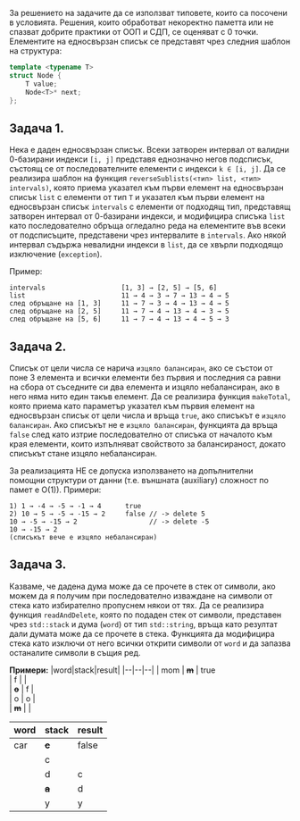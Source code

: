 За решението на задачите да се използват типовете, които са посочени в условията. Решения, които обработват некоректно паметта или не спазват добрите практики от ООП и СДП, се оценяват с 0 точки. 
Елементите на едносвързан списък се представят чрез следния шаблон на структура: 

```c++
template <typename T> 
struct Node { 
    T value; 
    Node<T>* next; 
}; 
```

## Задача 1.
Нека е даден едносвързан списък. Всеки затворен интервал от валидни 0-базирани индекси `[i, j]` представя еднозначно негов подсписък, състоящ се от последователните елементи с индекси `k ∈ [i, j]`. Да се реализира шаблон на функция `reverseSublists(<тип> list, <тип> intervals)`, която приема указател към първи елемент на едносвързан списък `list` с елементи от тип `Т` и указател към първи елемент на едносвързан списък `intervals` с елементи от подходящ тип, представящ затворен интервал от 0-базирани индекси, и модифицира списъка `list` като последователно обръща огледално реда на елементите във всеки от подсписъците, представени чрез интервалите в `intervals`. Ако някой интервал съдържа невалидни индекси в `list`, да се хвърли подходящо изключение (`exception`).   

Пример: 
```
intervals                   [1, 3] → [2, 5] → [5, 6] 
list                        11 → 4 → 3 → 7 → 13 → 4 → 5 
след обръщане на [1, 3]     11 → 7 → 3 → 4 → 13 → 4 → 5 
след обръщане на [2, 5]     11 → 7 → 4 → 13 → 4 → 3 → 5 
след обръщане на [5, 6]     11 → 7 → 4 → 13 → 4 → 5 → 3 
```

## Задача 2.
Списък от цели числа се нарича `изцяло балансиран`, ако се състои от поне 3 елемента и всички елементи без първия и последния са равни на сбора от съседните си два елемента и изцяло небалансиран, ако в него няма нито един такъв елемент. Да се реализира функция `makeTotal`, която приема като параметър указател към първия елемент на едносвързан списък от цели числа и връща `true`, ако списъкът е `изцяло балансиран`. Ако списъкът не е `изцяло балансиран`, функцията да  връща `false` след като изтрие последователно от списъка от началото към края елементи, които изпълняват свойството за балансираност, докато списъкът стане изцяло небалансиран. 

За реализацията НЕ се допуска използването на допълнителни помощни структури от данни (т.е. външната (auxiliary) сложност по памет е O(1)). 
Примери: 
```
1) 1 → -4 → -5 → -1 → 4      true 
2) 10 → 5 → -5 → -15 → 2     false // -> delete 5
10 → -5 → -15 → 2                  // -> delete -5 
10 → -15 → 2 
(списъкът вече е изцяло небалансиран) 
```

## Задача 3.
Казваме, че дадена дума може да се прочете в стек от символи, ако можем да я получим при последователно изваждане на символи от стека като избирателно пропуснем някои от тях. Да се реализира функция `readAndDelete`, която по подаден стек от символи, представен чрез `std::stack` и дума (`word`) от тип `std::string`, връща като резултат дали думата може да се прочете в стека. Функцията да модифицира стека като изключи от него всички открити символи от `word` и да запазва останалите символи в същия ред. 

**Примери:** 
|word|stack|result|
|--|--|--|
| mom | ~~**m**~~ | true
 <br> | f | | 
 <br> | ~~**o**~~ | f | 
 <br> | o |         o | 
 <br> | ~~**m**~~ | | 

|word|stack|result|
|--|--|--|
| car | ~~**c**~~ | false
 <br> | c | | 
 <br> | d | c | 
 <br> | ~~**a**~~ | d | 
 <br> | y | y | 
